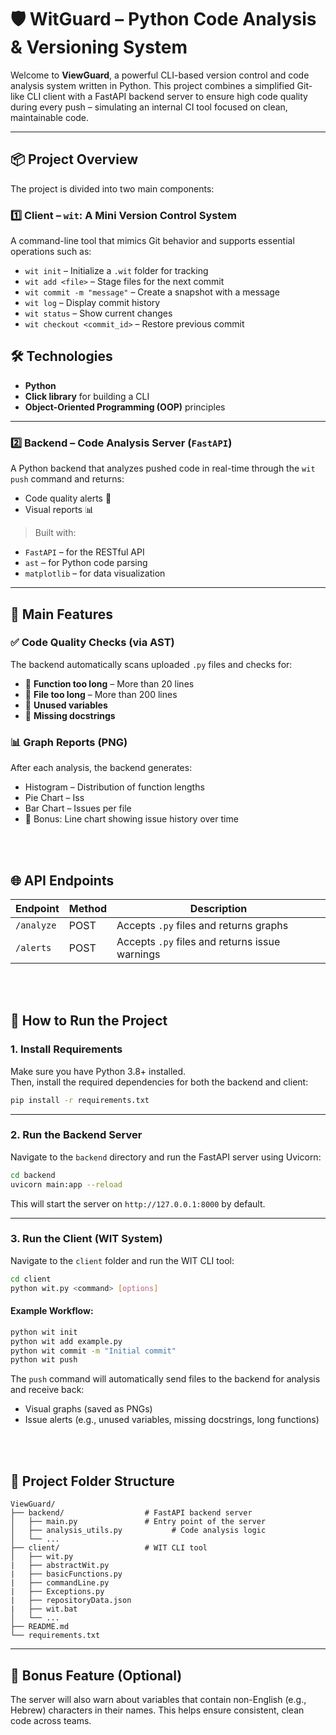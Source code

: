 <div dir="ltr">

# 🛡️ WitGuard – Python Code Analysis & Versioning System

Welcome to **ViewGuard**, a powerful CLI-based version control and code analysis system written in Python. This project combines a simplified Git-like CLI client with a FastAPI backend server to ensure high code quality during every push – simulating an internal CI tool focused on clean, maintainable code.

---

## 📦 Project Overview

The project is divided into two main components:

### 1️⃣ **Client – `wit`: A Mini Version Control System**
A command-line tool that mimics Git behavior and supports essential operations such as:
- `wit init` – Initialize a `.wit` folder for tracking
- `wit add <file>` – Stage files for the next commit
- `wit commit -m "message"` – Create a snapshot with a message
- `wit log` – Display commit history
- `wit status` – Show current changes
- `wit checkout <commit_id>` – Restore previous commit


## 🛠️ Technologies

- **Python**
- **Click library** for building a CLI
- **Object-Oriented Programming (OOP)** principles

---

### 2️⃣ **Backend – Code Analysis Server (`FastAPI`)**

A Python backend that analyzes pushed code in real-time through the `wit push` command and returns:
- Code quality alerts 🧠
- Visual reports 📊

> Built with:
- `FastAPI` – for the RESTful API
- `ast` – for Python code parsing
- `matplotlib` – for data visualization

---

## 🎯 Main Features

### ✅ Code Quality Checks (via AST)
The backend automatically scans uploaded `.py` files and checks for:
- 🚫 **Function too long** – More than 20 lines
- 🚫 **File too long** – More than 200 lines
- 🚫 **Unused variables**
- 🚫 **Missing docstrings**

### 📊 Graph Reports (PNG)
After each analysis, the backend generates:
- Histogram – Distribution of function lengths
- Pie Chart – Iss
- Bar Chart – Issues per file
- 🔁 Bonus: Line chart showing issue history over time

<br><br>
## 🌐 API Endpoints

| Endpoint     | Method | Description                          |
|--------------|--------|--------------------------------------|
| `/analyze`   | POST   | Accepts `.py` files and returns graphs |
| `/alerts`    | POST   | Accepts `.py` files and returns issue warnings |




<br><br>
## 🚀 How to Run the Project

### 1. Install Requirements

Make sure you have Python 3.8+ installed.  
Then, install the required dependencies for both the backend and client:

```bash
pip install -r requirements.txt
```

---

### 2. Run the Backend Server

Navigate to the `backend` directory and run the FastAPI server using Uvicorn:

```bash
cd backend
uvicorn main:app --reload
```

This will start the server on `http://127.0.0.1:8000` by default.

---

### 3. Run the Client (WIT System)

Navigate to the `client` folder and run the WIT CLI tool:

```bash
cd client
python wit.py <command> [options]
```

#### Example Workflow:

```bash
python wit init
python wit add example.py
python wit commit -m "Initial commit"
python wit push
```

The `push` command will automatically send files to the backend for analysis and receive back:

- Visual graphs (saved as PNGs)
- Issue alerts (e.g., unused variables, missing docstrings, long functions)

<br><br>
## 📁 Project Folder Structure

```text
ViewGuard/
├── backend/                  # FastAPI backend server
│   ├── main.py               # Entry point of the server
│   ├── analysis_utils.py           # Code analysis logic
│   └── ...
├── client/                   # WIT CLI tool
│   ├── wit.py
|   ├── abstractWit.py
|   ├── basicFunctions.py
|   ├── commandLine.py
|   ├── Exceptions.py
|   ├── repositoryData.json
|   ├── wit.bat 
│   └── ...
├── README.md
└── requirements.txt
```

---

## 🌟 Bonus Feature (Optional)

The server will also warn about variables that contain non-English (e.g., Hebrew) characters in their names. This helps ensure consistent, clean code across teams.

